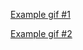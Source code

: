 [Example gif #1](https://raw.githubusercontent.com/branebb/robotics-project/main/A_star.gif)

[Example gif #2](https://raw.githubusercontent.com/branebb/robotics-project/main/A_star2.gif)
